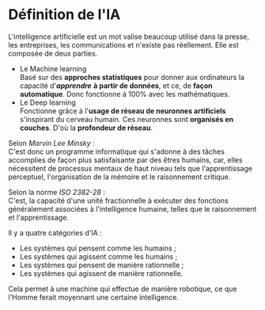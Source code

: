 # **Définition de l'IA**

L'intelligence artificielle est un mot valise beaucoup utilisé dans la presse, les entreprises, les communications et n'existe pas réellement. Elle est composée de deux parties. 

* Le Machine learning  
  Basé sur des **approches statistiques** pour donner aux ordinateurs la capacité d'_**apprendre**_ **à partir de données**, et ce, de **façon automatique**.
  Donc fonctionne à 100% avec les mathématiques.
* Le Deep learning  
  Fonctionne grâce à l'**usage de réseau de neuronnes artificiels** s'inspirant du cerveau humain. Ces neuronnes sont **organisés en couches**. D'où la **profondeur de réseau**.

Selon _Marvin Lee Minsky_ :  
C'est donc un programme informatique qui s'adonne à des tâches accomplies de façon plus satisfaisante par des êtres humains, car, elles nécessitent de processus mentaux de haut niveau tels que l'apprentissage perceptuel, l'organisation de la mémoire et le raisonnement critique.  

Selon la norme _ISO 2382-28_ :  
C'est, la capacité d'une unité fractionnelle à exécuter des fonctions généralement associées à l'intelligence humaine, telles que le raisonnement et l'apprentissage.

Il y a quatre catégories d'IA :
* Les systèmes qui pensent comme les humains ;
* Les systèmes qui agissent comme les humains ;
* Les systèmes qui pensent de manière rationnelle ;
* Les systèmes qui agissent de manière rationnelle.

Cela permet à une machine qui effectue de manière robotique, ce que l'Homme ferait moyennant une certaine intelligence.  